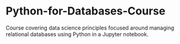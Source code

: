 # Python-for-Databases-Course
Course covering data science principles focused around managing relational databases using Python in a Jupyter notebook.
